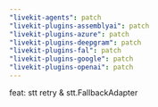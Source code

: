 ```yaml
---
"livekit-agents": patch
"livekit-plugins-assemblyai": patch
"livekit-plugins-azure": patch
"livekit-plugins-deepgram": patch
"livekit-plugins-fal": patch
"livekit-plugins-google": patch
"livekit-plugins-openai": patch
---
```


feat: stt retry & stt.FallbackAdapter
